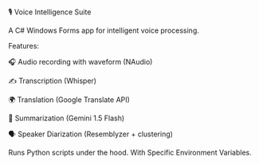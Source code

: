 🎙️ Voice Intelligence Suite

A C# Windows Forms app for intelligent voice processing.

Features:

🎧 Audio recording with waveform (NAudio)

✍️ Transcription (Whisper)

🌍 Translation (Google Translate API)

🧠 Summarization (Gemini 1.5 Flash)

🗣️ Speaker Diarization (Resemblyzer + clustering)

Runs Python scripts under the hood. With Specific Environment Variables.

